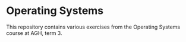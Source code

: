 # Operating Systems

This repository contains various exercises from the Operating Systems course at AGH, term 3.
